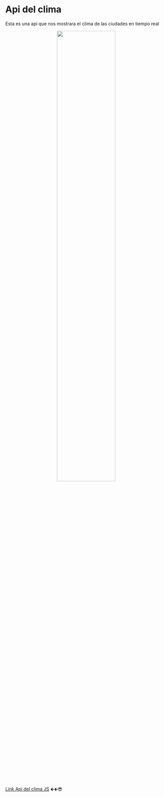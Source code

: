 # Api del clima
Esta es una api que nos mostrara el clima de las ciudades en tiempo real

 <p align="center"><img 
 src="https://user-images.githubusercontent.com/54613714/185786049-e65d800e-c3dc-4794-a866-948c21c993e2.PNG" width="60%"/></p>
 
  [Link Api del clima JS](https://rubenj27.github.io/Api-clima-ciudades/)  🡸🡸😎

